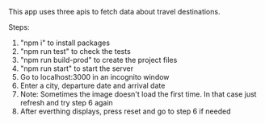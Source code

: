 This app uses three apis to fetch data about travel destinations.

Steps:
1. "npm i" to install packages
2. "npm run test" to check the tests
3. "npm run build-prod" to create the project files 
4. "npm run start" to start the server
5. Go to localhost:3000 in an incognito window
6. Enter a city, departure date and arrival date
7. Note: Sometimes the image doesn't load the first time. In that case just refresh and try step 6 again
8. After everthing displays, press reset and go to step 6 if needed